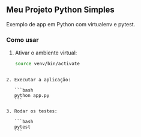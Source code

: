 ## Meu Projeto Python Simples

Exemplo de app em Python com virtualenv e pytest.

### Como usar

1. Ativar o ambiente virtual:
   ```bash
   source venv/bin/activate
   ```
````

2. Executar a aplicação:

   ```bash
   python app.py
   ```

3. Rodar os testes:

   ```bash
   pytest
   ``` 